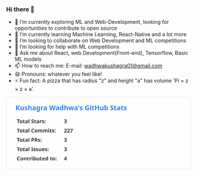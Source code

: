 ### Hi there 👋

<!--
**Kushagraw12/Kushagraw12** is a ✨ _special_ ✨ repository because its `README.md` (this file) appears on your GitHub profile.

Here are some ideas to get you started:
-->

- 🔭 I’m currently exploring ML and Web-Development, looking for opportunities to contribute to open source
- 🌱 I’m currently learning Machine Learning, React-Native and a lot more
- 👯 I’m looking to collaborate on Web Development and ML competitions
- 🤔 I’m looking for help with ML competitions
- 💬 Ask me about React, web Development(Front-end), Tensorflow, Basic ML models
- 📫 How to reach me: E-mail: wadhwakushagra01@gmail.com
- 😄 Pronouns: whatever you feel like!
- ⚡ Fun fact: A pizza that has radius "z" and height "a" has volume 'Pi × z × z × a'. 


![Kushagra's GitHub Stats](https://github.com/Kushagraw12/Kushagraw12/blob/master/api.svg)
